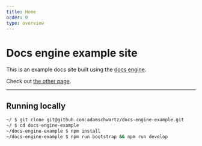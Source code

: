 ```yaml
---
title: Home
order: 0
type: overview
---
```


<ContentColumn>

# Docs engine example site

This is an example docs site built using the [docs engine](https://github.com/cloudflare/workers-docs-engine).

Check out [the other page](/another-page).

--------------------------------

## Running locally

```sh
~/ $ git clone git@github.com:adamschwartz/docs-engine-example.git
~/ $ cd docs-engine-example
~/docs-engine-example $ npm install
~/docs-engine-example $ npm run bootstrap && npm run develop
```
</ContentColumn>
